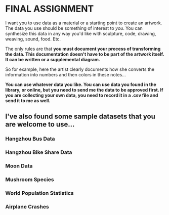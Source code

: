 # FINAL ASSIGNMENT


I want you to use data as a material or a starting point to create an artwork. The data you use should be something of interest to _you_.  You can synthesize this data in any way you'd like with sculpture, code, drawing, weaving, sound, food. Etc. 

The only rules are that **you must document your process of transforming the data. This documentation doesn't have to be part of the artwork itself. It can be written or a supplemental diagram.**

So for example, here the artist clearly documents how she converts the information into numbers and then colors in these notes...




**You can use whatever data you like. You can use data you found in the library, or online, but you need to send me the data to be approved first. If you are collecting your own data, you need to record it in a .csv file and send it to me as well.**


## I've also found some sample datasets that you are welcome to use...


### Hangzhou Bus Data

### Hangzhou Bike Share Data

### Moon Data

### Mushroom Species

### World Population Statistics

### Airplane Crashes
